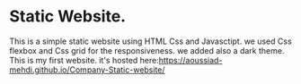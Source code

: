 # Static Website.
This is a simple static website using HTML Css and Javasctipt.
we used Css flexbox and Css grid for the responsiveness.
we added also a dark theme.
This is my first website.
it's hosted here:https://aoussiad-mehdi.github.io/Company-Static-website/
